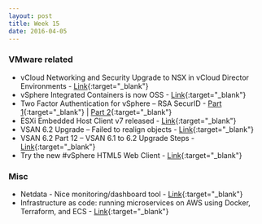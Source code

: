 ```yaml
---
layout: post
title: Week 15
date: 2016-04-05
---
```


### VMware related

* vCloud Networking and Security Upgrade to NSX in vCloud Director Environments -
  [Link](https://fojta.wordpress.com/2016/04/05/vcloud-networking-and-security-upgrade-to-nsx-in-vcloud-director-environments/){:target="_blank"}
* vSphere Integrated Containers is now OSS -
  [Link](https://github.com/vmware/vic){:target="_blank"}
* Two Factor Authentication for vSphere – RSA SecurID -
  [Part 1](https://blogs.vmware.com/vsphere/2016/04/two-factor-authentication-for-vsphere-rsa-securid.html){:target="_blank"} |
  [Part 2](http://blogs.vmware.com/vsphere/2016/04/two-factor-authentication-for-vsphere-rsa-securid-part-2.html){:target="_blank"}
* ESXi Embedded Host Client v7 released -
  [Link](https://labs.vmware.com/flings/esxi-embedded-host-client#change-log){:target="_blank"}
* VSAN 6.2 Upgrade – Failed to realign objects -
  [Link](http://cormachogan.com/2016/03/31/vsan-6-2-upgrade-failed-realign-objects/){:target="_blank"}
* VSAN 6.2 Part 12 – VSAN 6.1 to 6.2 Upgrade Steps -
  [Link](http://cormachogan.com/2016/04/05/vsan-6-2-part-12-vsan-6-1-6-2-upgrade-steps/){:target="_blank"}
* Try the new #vSphere HTML5 Web Client -
  [Link](http://cloudmaniac.net/vsphere-html5-client/){:target="_blank"}


### Misc

* Netdata - Nice monitoring/dashboard tool -
  [Link](https://github.com/firehol/netdata){:target="_blank"}
* Infrastructure as code: running microservices on AWS using Docker, Terraform, and ECS -
  [Link](http://www.ybrikman.com/writing/2016/03/31/infrastructure-as-code-microservices-aws-docker-terraform-ecs/){:target="_blank"}
